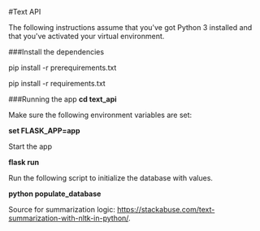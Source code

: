 #Text API

The following instructions assume that you've got Python 3 installed and that you've activated your virtual environment.


###Install the dependencies


pip install -r prerequirements.txt

pip install -r requirements.txt 

###Running the app
**cd text_api**

Make sure the following environment variables are set:

**set FLASK_APP=app**

Start the app

**flask run**

Run the following script to initialize the database with values.

**python populate_database**

Source for summarization logic:  https://stackabuse.com/text-summarization-with-nltk-in-python/.